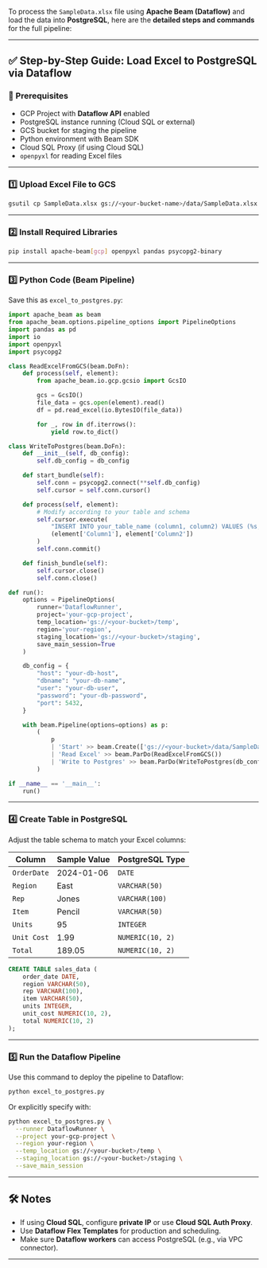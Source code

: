To process the `SampleData.xlsx` file using **Apache Beam (Dataflow)** and load the data into **PostgreSQL**, here are the **detailed steps and commands** for the full pipeline:

---

## ✅ Step-by-Step Guide: Load Excel to PostgreSQL via Dataflow

### 🧩 Prerequisites
- GCP Project with **Dataflow API** enabled
- PostgreSQL instance running (Cloud SQL or external)
- GCS bucket for staging the pipeline
- Python environment with Beam SDK
- Cloud SQL Proxy (if using Cloud SQL)
- `openpyxl` for reading Excel files

---

### 1️⃣ **Upload Excel File to GCS**

```bash
gsutil cp SampleData.xlsx gs://<your-bucket-name>/data/SampleData.xlsx
```

---

### 2️⃣ **Install Required Libraries**

```bash
pip install apache-beam[gcp] openpyxl pandas psycopg2-binary
```

---

### 3️⃣ **Python Code (Beam Pipeline)**

Save this as `excel_to_postgres.py`:

```python
import apache_beam as beam
from apache_beam.options.pipeline_options import PipelineOptions
import pandas as pd
import io
import openpyxl
import psycopg2

class ReadExcelFromGCS(beam.DoFn):
    def process(self, element):
        from apache_beam.io.gcp.gcsio import GcsIO

        gcs = GcsIO()
        file_data = gcs.open(element).read()
        df = pd.read_excel(io.BytesIO(file_data))

        for _, row in df.iterrows():
            yield row.to_dict()

class WriteToPostgres(beam.DoFn):
    def __init__(self, db_config):
        self.db_config = db_config

    def start_bundle(self):
        self.conn = psycopg2.connect(**self.db_config)
        self.cursor = self.conn.cursor()

    def process(self, element):
        # Modify according to your table and schema
        self.cursor.execute(
            "INSERT INTO your_table_name (column1, column2) VALUES (%s, %s)",
            (element['Column1'], element['Column2'])
        )
        self.conn.commit()

    def finish_bundle(self):
        self.cursor.close()
        self.conn.close()

def run():
    options = PipelineOptions(
        runner='DataflowRunner',
        project='your-gcp-project',
        temp_location='gs://<your-bucket>/temp',
        region='your-region',
        staging_location='gs://<your-bucket>/staging',
        save_main_session=True
    )

    db_config = {
        "host": "your-db-host",
        "dbname": "your-db-name",
        "user": "your-db-user",
        "password": "your-db-password",
        "port": 5432,
    }

    with beam.Pipeline(options=options) as p:
        (
            p
            | 'Start' >> beam.Create(['gs://<your-bucket>/data/SampleData.xlsx'])
            | 'Read Excel' >> beam.ParDo(ReadExcelFromGCS())
            | 'Write to Postgres' >> beam.ParDo(WriteToPostgres(db_config))
        )

if __name__ == '__main__':
    run()
```

---

### 4️⃣ **Create Table in PostgreSQL**

Adjust the table schema to match your Excel columns:

| Column      | Sample Value | PostgreSQL Type     |
|-------------|---------------|----------------------|
| `OrderDate` | 2024-01-06    | `DATE`               |
| `Region`    | East          | `VARCHAR(50)`        |
| `Rep`       | Jones         | `VARCHAR(100)`       |
| `Item`      | Pencil        | `VARCHAR(50)`        |
| `Units`     | 95            | `INTEGER`            |
| `Unit Cost` | 1.99          | `NUMERIC(10, 2)`     |
| `Total`     | 189.05        | `NUMERIC(10, 2)`     |

```sql
CREATE TABLE sales_data (
    order_date DATE,
    region VARCHAR(50),
    rep VARCHAR(100),
    item VARCHAR(50),
    units INTEGER,
    unit_cost NUMERIC(10, 2),
    total NUMERIC(10, 2)
);

```

---

### 5️⃣ **Run the Dataflow Pipeline**

Use this command to deploy the pipeline to Dataflow:

```bash
python excel_to_postgres.py
```

Or explicitly specify with:

```bash
python excel_to_postgres.py \
  --runner DataflowRunner \
  --project your-gcp-project \
  --region your-region \
  --temp_location gs://<your-bucket>/temp \
  --staging_location gs://<your-bucket>/staging \
  --save_main_session
```

---

## 🛠️ Notes
- If using **Cloud SQL**, configure **private IP** or use **Cloud SQL Auth Proxy**.
- Use **Dataflow Flex Templates** for production and scheduling.
- Make sure **Dataflow workers** can access PostgreSQL (e.g., via VPC connector).

---

